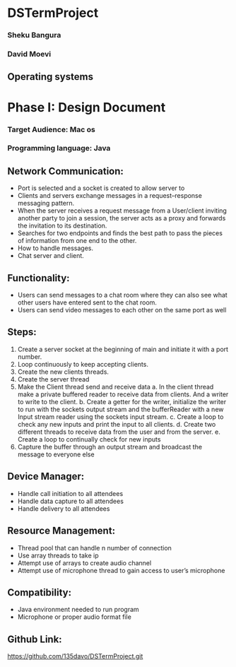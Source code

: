 # DSTermProject

### Sheku Bangura
### David Moevi
## Operating systems
# Phase I: Design Document
### Target Audience: Mac os
### Programming language: Java
 
 
 ## Network Communication:	
* Port is selected and a socket is created to allow server to 
* Clients and servers exchange messages in a request–response messaging pattern.
* When the server receives a request message from a User/client inviting another party to join a session, the server acts as a proxy and forwards the invitation to its destination.
* Searches for two endpoints and finds the best path to pass the pieces of information from one end to the other.
* How to handle messages.
* Chat server and client.
## Functionality:

* Users can send messages to a chat room where they can also see what other users have entered sent to the chat room.
* Users can send video messages to each other on the same port as well


## Steps:

1. Create a server socket at the beginning of main and initiate it with a port number.
2. Loop continuously to keep accepting clients. 
3. Create the new clients threads.
4. Create the server thread
5. Make the Client thread send and receive data
  a. In the client thread make a private buffered reader to receive data from clients. And a writer to write to the client. 
  b. Create a getter for the writer, initialize the writer to run with the sockets output stream and the bufferReader with a new Input stream reader using the sockets input stream.
  c. Create a loop to check any new inputs and print the input to all clients.
  d. Create two different threads to receive data from the user and from the server.
  e. Create a loop to continually check for new inputs
6. Capture the buffer through an output stream and broadcast the message to everyone else 
## Device Manager: 
* Handle call initiation to all attendees
* Handle data capture to all attendees
* Handle delivery to all attendees
## Resource Management:
* Thread pool that can handle n number of connection
* Use array threads to take ip 
* Attempt use of arrays to create audio channel 
* Attempt use of microphone thread to gain access to user’s microphone  
## Compatibility:
* Java environment needed to run program 
* Microphone or proper audio format file 
## Github Link:
https://github.com/135davo/DSTermProject.git
	
